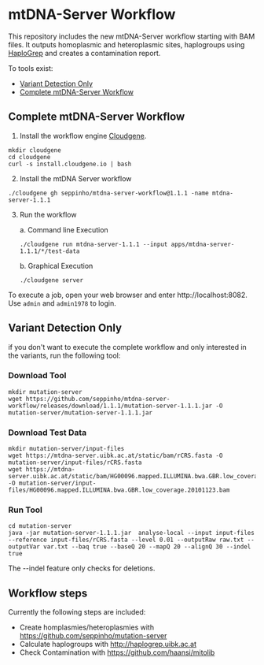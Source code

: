 # mtDNA-Server Workflow
This repository includes the new mtDNA-Server workflow starting with BAM files. It outputs homoplasmic and heteroplasmic sites, haplogroups using [HaploGrep](http://haplogrep.uibk.ac.at/) and creates a contamination report. 

To tools exist:
- [Variant Detection Only](https://github.com/seppinho/mtdna-server-workflow/blob/master/README.md#run-mtdna-server-workflow)
- [Complete mtDNA-Server Workflow](https://github.com/seppinho/mtdna-server-workflow#run-mtdna-server-workflow)

## Complete mtDNA-Server Workflow

1) Install the workflow engine [Cloudgene](https://github.com/genepi/cloudgene).

```
mkdir cloudgene
cd cloudgene
curl -s install.cloudgene.io | bash
```

2) Install the mtDNA Server workflow

```
./cloudgene gh seppinho/mtdna-server-workflow@1.1.1 -name mtdna-server-1.1.1
```
3) Run the workflow 

   a. Command line Execution
   
   ```
   ./cloudgene run mtdna-server-1.1.1 --input apps/mtdna-server-1.1.1/*/test-data
   ```

   b. Graphical Execution
   
   ```
   ./cloudgene server
   ```
To execute a job, open your web browser and enter http://localhost:8082. Use `admin` and `admin1978` to login.

## Variant Detection Only

if you don't want to execute the complete workflow and only interested in the variants, run the following tool:

### Download Tool
```
mkdir mutation-server
wget https://github.com/seppinho/mtdna-server-workflow/releases/download/1.1.1/mutation-server-1.1.1.jar -O mutation-server/mutation-server-1.1.1.jar
```
### Download Test Data

```
mkdir mutation-server/input-files
wget https://mtdna-server.uibk.ac.at/static/bam/rCRS.fasta -O mutation-server/input-files/rCRS.fasta
wget https://mtdna-server.uibk.ac.at/static/bam/HG00096.mapped.ILLUMINA.bwa.GBR.low_coverage.20101123.bam  -O mutation-server/input-files/HG00096.mapped.ILLUMINA.bwa.GBR.low_coverage.20101123.bam
```
### Run Tool
```
cd mutation-server
java -jar mutation-server-1.1.1.jar  analyse-local --input input-files  --reference input-files/rCRS.fasta --level 0.01 --outputRaw raw.txt --outputVar var.txt --baq true --baseQ 20 --mapQ 20 --alignQ 30 --indel true
```
The --indel feature only checks for deletions. 

## Workflow steps

Currently the following steps are included:

* Create homplasmies/heteroplasmies with https://github.com/seppinho/mutation-server
* Calculate haplogroups with http://haplogrep.uibk.ac.at
* Check Contamination with https://github.com/haansi/mitolib


